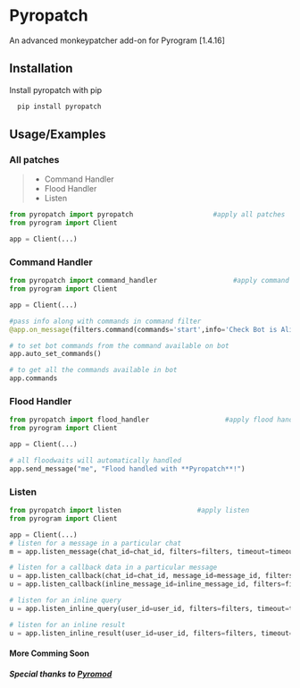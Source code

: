 
# Pyropatch

An advanced monkeypatcher add-on for Pyrogram [1.4.16]




## Installation

Install pyropatch with pip

```cmd
  pip install pyropatch
```
    
## Usage/Examples
### All patches
> * Command Handler
> * Flood Handler
> * Listen

```python
from pyropatch import pyropatch                    #apply all patches
from pyrogram import Client

app = Client(...)
```

### Command Handler
```python
from pyropatch import command_handler                   #apply command handler
from pyrogram import Client

app = Client(...)

#pass info along with commands in command filter
@app.on_message(filters.command(commands='start',info='Check Bot is Alive'))

# to set bot commands from the command available on bot
app.auto_set_commands()

# to get all the commands available in bot
app.commands
```
### Flood Handler
```python
from pyropatch import flood_handler                   #apply flood handler
from pyrogram import Client

app = Client(...)

# all floodwaits will automatically handled
app.send_message("me", "Flood handled with **Pyropatch**!")

```

### Listen
```python
from pyropatch import listen                   #apply listen
from pyrogram import Client

app = Client(...)
# listen for a message in a particular chat
m = app.listen_message(chat_id=chat_id, filters=filters, timeout=timeout)

# listen for a callback data in a particular message
u = app.listen_callback(chat_id=chat_id, message_id=message_id, filters=filters, timeout=timeout)
u = app.listen_callback(inline_message_id=inline_message_id, filters=filters, timout=timeout)

# listen for an inline query 
u = app.listen_inline_query(user_id=user_id, filters=filters, timeout=timeout)

# listen for an inline result 
u = app.listen_inline_result(user_id=user_id, filters=filters, timeout=timeout)
```

#### More Comming Soon

##### Special thanks to [Pyromod](https://github.com/usernein/pyromod)
